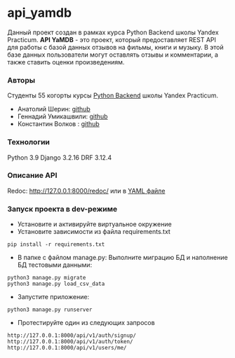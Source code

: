 # api_yamdb
Данный проект создан в рамках курса Python Backend школы Yandex Practicum.
**API YaMDB** - это проект, который предоставляет REST API для работы с базой данных отзывов на фильмы, книги и музыку. В этой базе данных пользователи могут оставлять отзывы и комментарии, а также ставить оценки произведениям.

### Авторы
Студенты 55 когорты курсы [Python Backend](https://practicum.yandex.ru/profile/backend-developer/) школы Yandex Practicum.
- Анатолий Шерин: [github](https://github.com/AnatoliyPracticum)
- Геннадий Умикашвили: [github](https://github.com/Gennady-Umikashvili)
- Константин Волков : [github](https://github.com/tr202)

### Технологии
Python 3.9
Django 3.2.16
DRF 3.12.4

### Описание API
Redoc: http://127.0.0.1:8000/redoc/
или в [YAML файле](https://github.com/tr202/api_yamdb/blob/4d01d088f4191888bf62c20965f0f797a6285cf3/api_yamdb/static/redoc.yaml)

### Запуск проекта в dev-режиме
- Установите и активируйте виртуальное окружение
- Установите зависимости из файла requirements.txt
```
pip install -r requirements.txt
``` 
- В папке с файлом manage.py:
Выполните миграцию БД и наполнение БД тестовыми данными:
```
python3 manage.py migrate
python3 manage.py load_csv_data
```
- Запустите приложение:
```
python3 manage.py runserver
```

- Протестируйте один из следующих запросов
```
http://127.0.0.1:8000/api/v1/auth/signup/
http://127.0.0.1:8000/api/v1/auth/token/
http://127.0.0.1:8000/api/v1/users/me/
```
